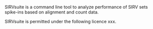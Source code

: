 SIRVsuite is a command line tool to analyze performance of SIRV sets spike-ins based on alignment and count data.

SIRVsuite is permitted under the following licence xxx.
